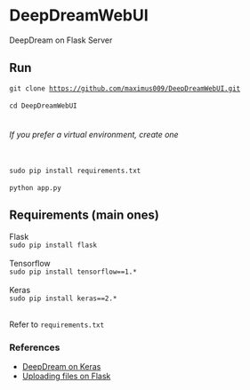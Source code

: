 # DeepDreamWebUI
DeepDream on Flask Server

## Run
<code>git clone https://github.com/maximus009/DeepDreamWebUI.git </code><br>
<code>cd DeepDreamWebUI</code><br><br>
<h6>If you prefer a virtual environment, create one</h6><br>
<code>sudo pip install requirements.txt</code><br><br>
<code>python app.py</code><br>

## Requirements (main ones)
Flask<br>
<code>sudo pip install flask</code><br><br>
Tensorflow<br>
<code>sudo pip install tensorflow==1.\*</code><br><br>
Keras<br>
<code>sudo pip install keras==2.\*</code><br><br>

Refer to ```requirements.txt```

### References
<ul>
<li><a href="https://github.com/fchollet/keras/blob/master/examples/deep_dream.py" target=_blank >DeepDream on Keras</a></li>
<li><a href="http://flask.pocoo.org/docs/0.12/patterns/fileuploads/" target=_blank >Uploading files on Flask</a></li>
</ul>
